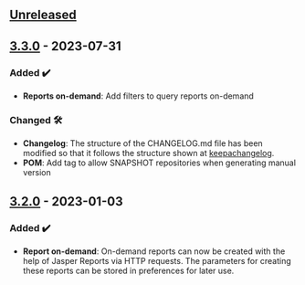 <!-- ## [Unreleased] -->
<!-- ### Added ✔️-->
<!-- ### Changed 🛠️-->
<!-- ### Deprecated 🛑-->
<!-- ### Removed 🗑️-->
<!-- ### Fixed 🐛-->
<!-- ### Security 🛡️-->

## [Unreleased]
## [3.3.0] - 2023-07-31
### Added ✔️
* **Reports on-demand**: Add filters to query reports on-demand
### Changed 🛠️
* **Changelog**: The structure of the CHANGELOG.md file has been modified so that it follows the structure shown at [keepachangelog](https://keepachangelog.com/).
* **POM**: Add <repositories> tag to allow SNAPSHOT repositories when generating manual version
## [3.2.0] - 2023-01-03
### Added ✔️
* **Report on-demand**: On-demand reports can now be created with the help of Jasper Reports via HTTP requests. The parameters for creating these reports can be stored in preferences for later use.

[unreleased]: https://github.com/ontimize/ontimize-jee-report/compare/3.2.0...HEAD
[3.3.0]: https://github.com/ontimize/ontimize-jee-report/compare/3.2.0...3.3.0
[3.2.0]: https://github.com/ontimize/ontimize-jee-report/tree/3.2.0
